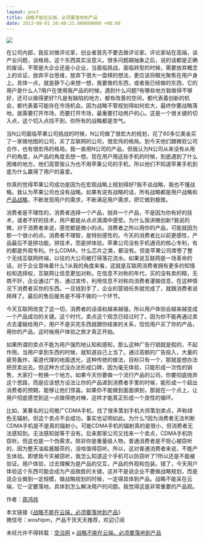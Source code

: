 ```yaml
---
layout: post
title: 战略不能在云端，必须要落地到产品
date: 2013-08-01 20:40:23.000000000 +08:00
---
```


![](http://www.woshipm.com/wp-content/uploads/2013/08/84488d036b81fc7701927985a217d10a.jpg)

在公司内部，我反对做评论家，创业者首先不要去做评论家。评论家站在高端，谈产业问题，谈格局，这个东西其实没意义。很多问题越抽象之后，说的话都是正确的废话。不管是大企业还是小企业，当面临挑战，面临转型的时候，需要放弃概念上的论证，放弃平台思维，放弃下很大一盘棋的想法，更应该将眼光聚焦在用户身上。具体一点，就是静下心来想一想，我要做的东西，或者我已经做的东西，它的用户是什么人?用户在使用我产品的时候，遇到什么问题?有哪些地方我做得不够好，还可以做得更好?凡是有缺陷的地方，都有改善的空间，都代表着创新的机会，都代表着可能存在市场机会。因为战略不管规划得如何宏大，最终你要战略落地，就需要打开市场，而要打开市场，最重要打动用户的心。这是一个很关键的切入点，这个切入点找不到，你所有的战略都是空气。

当N公司面临苹果公司挑战的时候，N公司做了很宏大的规划，花了60多亿美金买了一家做地图的公司，买了互联网的公司，很宏伟的格局。到今天他们跟微软公司合作，也有很宏伟的格局。我一直用N公司的产品，但我认为N公司从来没有从用户的角度，从产品的角度去想一想。现在用户用这些手机的时候，到底遇到了什么困难的地方。他们高管我认为也不用苹果公司的手机，所以他们不知道苹果手机到底为什么赢得了用户的喜爱。

你真的觉得苹果公司成功是因为在宏观战略上规划得好?我不谈战略，我也不懂战略。我认为苹果公司也没有战略。如果有说有战略的话，所有战略都是用户战略和<span class="wp_keywordlink_affiliate">[产品战略](http://www.woshipm.com/tag/%E4%BA%A7%E5%93%81%E6%88%98%E7%95%A5 "查看 产品战略 中的全部文章")</span>，不断发现用户的需求，不断满足用户需求，把它做到极致。

消费者是不理性的，消费者选择一个产品，抛弃一个产品，不是因为你有好的技术，或者不好的技术，用户都是从点点滴滴中感受。为什么我讲微创新?我说的微，对于消费者来说，感觉都是微小的点。消费者之所以用你的产品，可能就因为那一个很小的点。消费者不理智，是特别感性的。今天的消费者比以前更感性，产品最后不是拼功能，拼技术，而是拼体验。苹果公司没有手机通讯的核心专利，有的都是外观专利。什么CDMA，什么芯片之类，都没有。但是苹果公司席卷了整个无线互联网终端，以往的大公司被打得落花流水。如果说互联网是一场革命的话，对于企业意味着什么?从我的角度来看，这就是互联网消费者拥有更多的知情权和选择权，互联网让信息更加对称。在信息不对称的年代，买的没有卖的精，无商不奸，企业通过广告，通过宣传，利用信息不对称向消费者灌输信息，在这种情况下消费者买你的东西。一旦钱到手了，企业的营销任务就完成了，就跟消费者说拜拜了。最后的售后服务是不得不做的一个环节。

今天互联网改变了这一切，消费者的话语权越来越强，所以用户体验会越来越变成一个产品成功的关键。这个时代，卖点这个观念已经过时了。因为你不能再通过卖点去灌输给用户，用户不是买完东西就跟你结束的关系，恰恰用户买了你的产品，用你的产品，这时候用户体验之旅才真正开始。

如果所谓的卖点不能为用户强烈地认知和感知，那么这种广告行销就是假的，不起作用。当用户拿到东西的时候，就知道自己上当了。通过高额的广告投入，大量的疲劳轰炸，渠道代理的地面透光，这种传统的做法，目标只有一个，那就是想办法把货卖出去。但这种方式没办法形成口碑，因为毫无体验，只能形成一次性的销售，大家打一枪换一个地方。如果今天你要做一个流行产品的公司，你要彻底抛弃这个思路，而是应该想方设法让你的产品递到消费者手里的时候，能形成一个超出消费者的预期，能够让他们惊喜。如果你不能做到面面俱到，那就在一个点上，让用户彻底感觉到这一点做得绝对棒，这样才能真正形成一个良性的循环。

比如，某著名的公司推广CDMA手机，找了很多策划手机大师策划卖点，声称绿色无辐射。但这个卖点不会成功，事实也证明如此。为什么?因为消费者无法判断CDMA手机是不是真的辐射小。可能CDMA手机的辐射真的是很小，但消费者无法感知到。无法感知就等于没有。后来那家公司又找来一个卖点，CDMA手机防窃听。但这也是一个伪需求。除非你是重量级人物，普通消费者是不担心被窃听的，因为整天油盐酱醋茶的，没啥值得窃听。所以，这对普通消费者来说，不能产生体验。即使我今天被窃听，我怎么知道这个手机可以防窃听了?所以还是不能被验证。用户体验，过去理解为是产品的交互，产品的外观和包装。错了，今天用户体验这个东西可能会成为产品致胜的关键。这并不是说企业不要做战略规划，而是说企业做到一定规模，做战略规划的时候，一定得具体到产品。战略不能呆在云端，它一定要落地，具体到怎么解决用户的问题。我觉得这是非常重要的产品观。

作者：[周鸿祎](http://blog.sina.com.cn/s/blog_49f9228d0101d6zj.html)

本文链接《[战略不能在云端，必须要落地到产品](http://www.woshipm.com/pmd/36674.html "战略不能在云端，必须要落地到产品")》  
微信号：woshipm，产品干货天天推荐，欢迎订阅

未经允许不得转载：[空洽网](http://kongqia.com) » [战略不能在云端，必须要落地到产品](http://kongqia.com/17379.html)


